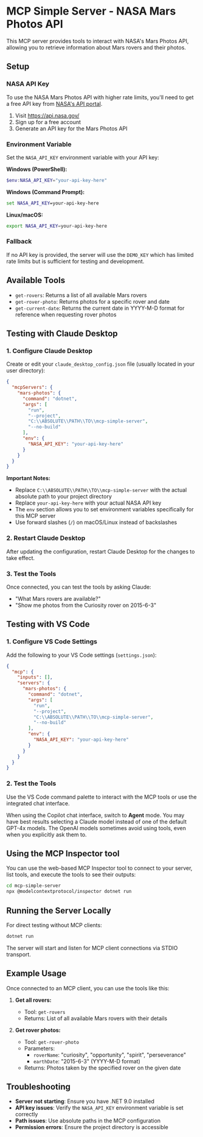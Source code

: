 # MCP Simple Server - NASA Mars Photos API

This MCP server provides tools to interact with NASA's Mars Photos API, allowing you to retrieve information about Mars rovers and their photos.

## Setup

### NASA API Key

To use the NASA Mars Photos API with higher rate limits, you'll need to get a free API key from [NASA's API portal](https://api.nasa.gov/).

1. Visit https://api.nasa.gov/
2. Sign up for a free account
3. Generate an API key for the Mars Photos API

### Environment Variable

Set the `NASA_API_KEY` environment variable with your API key:

**Windows (PowerShell):**
```powershell
$env:NASA_API_KEY="your-api-key-here"
```

**Windows (Command Prompt):**
```cmd
set NASA_API_KEY=your-api-key-here
```

**Linux/macOS:**
```bash
export NASA_API_KEY=your-api-key-here
```

### Fallback

If no API key is provided, the server will use the `DEMO_KEY` which has limited rate limits but is sufficient for testing and development.

## Available Tools

- `get-rovers`: Returns a list of all available Mars rovers
- `get-rover-photo`: Returns photos for a specific rover and date
- `get-current-date`: Returns the current date in YYYY-M-D format for reference when requesting rover photos

## Testing with Claude Desktop

### 1. Configure Claude Desktop

Create or edit your `claude_desktop_config.json` file (usually located in your user directory):

```json
{
  "mcpServers": {
    "mars-photos": {
      "command": "dotnet",
      "args": [
        "run",
        "--project",
        "C:\\ABSOLUTE\\PATH\\TO\\mcp-simple-server",
        "--no-build"
      ],
      "env": {
        "NASA_API_KEY": "your-api-key-here"
      }
    }
  }
}
```

**Important Notes:**

- Replace `C:\\ABSOLUTE\\PATH\\TO\\mcp-simple-server` with the actual absolute path to your project directory
- Replace `your-api-key-here` with your actual NASA API key
- The `env` section allows you to set environment variables specifically for this MCP server
- Use forward slashes (`/`) on macOS/Linux instead of backslashes

### 2. Restart Claude Desktop

After updating the configuration, restart Claude Desktop for the changes to take effect.

### 3. Test the Tools

Once connected, you can test the tools by asking Claude:

- "What Mars rovers are available?"
- "Show me photos from the Curiosity rover on 2015-6-3"

## Testing with VS Code

### 1. Configure VS Code Settings

Add the following to your VS Code settings (`settings.json`):

```json
{
  "mcp": {
    "inputs": [],
    "servers": {
      "mars-photos": {
        "command": "dotnet",
        "args": [
          "run",
          "--project",
          "C:\\ABSOLUTE\\PATH\\TO\\mcp-simple-server",
          "--no-build"
        ],
        "env": {
          "NASA_API_KEY": "your-api-key-here"
        }
      }
    }
  }
}
```

### 2. Test the Tools

Use the VS Code command palette to interact with the MCP tools or use the integrated chat interface.

When using the Copilot chat interface, switch to **Agent** mode. You may have best results selecting a Claude model instead of one of the default GPT-4x models. The OpenAI models sometimes avoid using tools, even when you explicitly ask them to.

## Using the MCP Inspector tool

You can use the web-based MCP Inspector tool to connect to your server, list tools, and execute the tools to see their outputs:

```bash
cd mcp-simple-server
npx @modelcontextprotocol/inspector dotnet run
```

## Running the Server Locally

For direct testing without MCP clients:

```bash
dotnet run
```

The server will start and listen for MCP client connections via STDIO transport.

## Example Usage

Once connected to an MCP client, you can use the tools like this:

1. **Get all rovers:**
   - Tool: `get-rovers`
   - Returns: List of all available Mars rovers with their details

2. **Get rover photos:**
   - Tool: `get-rover-photo`
   - Parameters: 
     - `roverName`: "curiosity", "opportunity", "spirit", "perseverance"
     - `earthDate`: "2015-6-3" (YYYY-M-D format)
   - Returns: Photos taken by the specified rover on the given date

## Troubleshooting

- **Server not starting**: Ensure you have .NET 9.0 installed
- **API key issues**: Verify the `NASA_API_KEY` environment variable is set correctly
- **Path issues**: Use absolute paths in the MCP configuration
- **Permission errors**: Ensure the project directory is accessible 